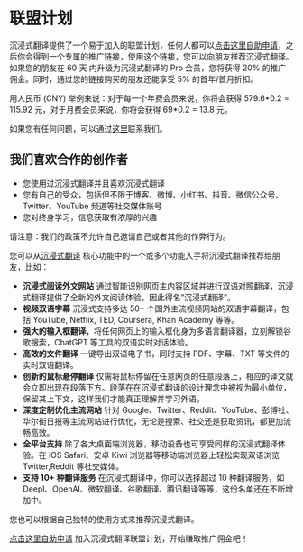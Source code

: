# 联盟计划

沉浸式翻译提供了一个易于加入的联盟计划，任何人都可以[点击这里自助申请](https://immersive-translate.getrewardful.com)，之后你会得到一个专属的推广链接，使用这个链接，您可以向朋友推荐沉浸式翻译。如果您的朋友在 60 天 内升级为沉浸式翻译的 Pro 会员，您将获得 20% 的推广佣金。同时，通过您的链接购买的朋友还能享受 5% 的首年/首月折扣。

用人民币 (CNY) 举例来说：对于每一个年费会员来说，你将会获得 579.6\*0.2 = 115.92 元，对于月费会员来说，你将会获得 69\*0.2 = 13.8 元。

如果您有任何问题，可以通过[这里](https://letterbird.co/immersivetranslate)联系我们。

## 我们喜欢合作的创作者

- 您使用过沉浸式翻译并且喜欢沉浸式翻译
- 您有自己的受众，包括但不限于博客、微博、小红书、抖音、微信公众号、Twitter、YouTube 频道等社交媒体账号
- 您对终身学习，信息获取有浓厚的兴趣

请注意：我们的政策不允许自己邀请自己或者其他的作弊行为。

您可以从[沉浸式翻译](https://immersivetranslate.com/) 核心功能中的一个或多个功能入手将沉浸式翻译推荐给朋友，比如：

- **沉浸式阅读外文网站** 通过智能识别网页主内容区域并进行双语对照翻译，沉浸式翻译提供了全新的外文阅读体验，因此得名“沉浸式翻译”。
- **视频双语字幕** 沉浸式支持多达 50+ 个国外主流视频网站的双语字幕翻译，包括 YouTube, Netflix, TED, Coursera, Khan Academy 等等。
- **强大的输入框翻译**，将任何网页上的输入框化身为多语言翻译器，立刻解锁谷歌搜索，ChatGPT 等工具的双语实时对话体验。
- **高效的文件翻译** 一键导出双语电子书，同时支持 PDF、字幕、TXT 等文件的实时双语翻译。
- **创新的鼠标悬停翻译** 仅需将鼠标停留在任意网页的任意段落上，相应的译文就会立即出现在段落下方。段落在在沉浸式翻译的设计理念中被视为最小单位，保留其上下文，这样我们才能真正理解并学习外语。
- **深度定制优化主流网站** 针对 Google、Twitter、Reddit、YouTube、彭博社、华尔街日报等主流网站进行优化，无论是搜索、社交还是获取资讯，都更加流畅高效。
- **全平台支持** 除了各大桌面端浏览器，移动设备也可享受同样的沉浸式翻译体验。在 iOS Safari、安卓 Kiwi 浏览器等移动端浏览器上轻松实现双语浏览 Twitter,Reddit
  等社交媒体。
- **支持 10+ 种翻译服务** 在沉浸式翻译中，你可以选择超过 10 种翻译服务，如 Deepl、OpenAI、微软翻译、谷歌翻译、腾讯翻译等等，这份名单还在不断增加中。

您也可以根据自己独特的使用方式来推荐沉浸式翻译。

[点击这里自助申请](https://immersive-translate.getrewardful.com) 加入沉浸式翻译联盟计划，开始赚取推广佣金吧！
